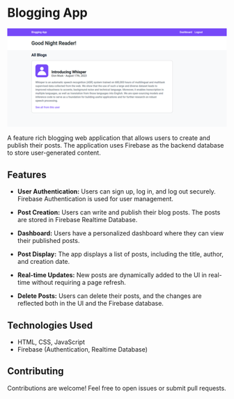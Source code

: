 # Blogging App

<a href="https://talhashah-dev.github.io/blogging-app/" target="_blank">
    <img src="./assests/images/screen-laptop.png"/>
</a>

A feature rich blogging web application that allows users to create and publish their posts. The application uses Firebase as the backend database to store user-generated content.

## Features

- **User Authentication:** Users can sign up, log in, and log out securely. Firebase Authentication is used for user management.

- **Post Creation:** Users can write and publish their blog posts. The posts are stored in Firebase Realtime Database.

- **Dashboard:** Users have a personalized dashboard where they can view their published posts.

- **Post Display:** The app displays a list of posts, including the title, author, and creation date.

- **Real-time Updates:** New posts are dynamically added to the UI in real-time without requiring a page refresh.

- **Delete Posts:** Users can delete their posts, and the changes are reflected both in the UI and the Firebase database.

## Technologies Used

- HTML, CSS, JavaScript
- Firebase (Authentication, Realtime Database)

## Contributing

Contributions are welcome! Feel free to open issues or submit pull requests.

